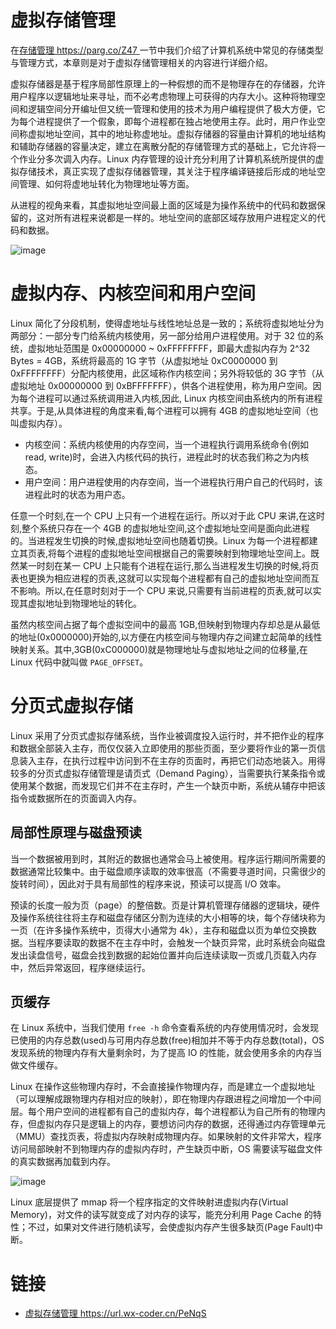 # 虚拟存储管理

在[存储管理 https://parg.co/Z47 ](https://parg.co/Z47)一节中我们介绍了计算机系统中常见的存储类型与管理方式，本章则是对于虚拟存储管理相关的内容进行详细介绍。

虚拟存储器是基于程序局部性原理上的一种假想的而不是物理存在的存储器，允许用户程序以逻辑地址来寻址，而不必考虑物理上可获得的内存大小。这种将物理空间和逻辑空间分开编址但又统一管理和使用的技术为用户编程提供了极大方便，它为每个进程提供了一个假象，即每个进程都在独占地使用主存。此时，用户作业空间称虚拟地址空间，其中的地址称虚地址。虚拟存储器的容量由计算机的地址结构和辅助存储器的容量决定，建立在离散分配的存储管理方式的基础上，它允许将一个作业分多次调入内存。Linux 内存管理的设计充分利用了计算机系统所提供的虚拟存储技术，真正实现了虚拟存储器管理，其关注于程序编译链接后形成的地址空间管理、如何将虚地址转化为物理地址等方面。

从进程的视角来看，其虚拟地址空间最上面的区域是为操作系统中的代码和数据保留的，这对所有进程来说都是一样的。地址空间的底部区域存放用户进程定义的代码和数据。

![image](https://user-images.githubusercontent.com/5803001/52272019-52032000-2980-11e9-953c-89de286e5174.png)

# 虚拟内存、内核空间和用户空间

Linux 简化了分段机制，使得虚地址与线性地址总是一致的；系统将虚拟地址分为两部分：一部分专门给系统内核使用，另一部分给用户进程使用。对于 32 位的系统，虚拟地址范围是 0x00000000 ~ 0xFFFFFFFF，即最大虚拟内存为 2^32 Bytes = 4GB，系统将最高的 1G 字节（从虚拟地址 0xC0000000 到 0xFFFFFFFF）分配内核使用，此区域称作内核空间；另外将较低的 3G 字节（从虚拟地址 0x00000000 到 0xBFFFFFFF），供各个进程使用，称为用户空间。因为每个进程可以通过系统调用进入内核,因此, Linux 内核空间由系统内的所有进程共享。于是,从具体进程的角度来看,每个进程可以拥有 4GB 的虚拟地址空间（也叫虚拟内存）。

- 内核空间：系统内核使用的内存空间，当一个进程执行调用系统命令(例如 read, write)时，会进入内核代码的执行，进程此时的状态我们称之为内核态。
- 用户空间：用户进程使用的内存空间，当一个进程执行用户自己的代码时，该进程此时的状态为用户态。

任意一个时刻,在一个 CPU 上只有一个进程在运行。所以对于此 CPU 来讲,在这时刻,整个系统只存在一个 4GB 的虚拟地址空间,这个虚拟地址空间是面向此进程的。当进程发生切换的时候,虚拟地址空间也随着切换。Linux 为每一个进程都建立其页表,将每个进程的虚拟地址空间根据自己的需要映射到物理地址空间上。既然某一时刻在某一 CPU 上只能有个进程在运行,那么当进程发生切换的时候,将页表也更换为相应进程的页表,这就可以实现每个进程都有自己的虚拟地址空间而互不影响。所以,在任意时刻对于一个 CPU 来说,只需要有当前进程的页表,就可以实现其虚拟地址到物理地址的转化。

虽然内核空间占据了每个虚拟空间中的最高 1GB,但映射到物理内存却总是从最低的地址(0x0000000)开始的,以方便在内核空间与物理内存之间建立起简单的线性映射关系。其中,3GB(0xC000000)就是物理地址与虚拟地址之间的位移量,在 Linux 代码中就叫做 `PAGE_OFFSET`。

# 分页式虚拟存储

Linux 采用了分页式虚拟存储系统，当作业被调度投入运行时，并不把作业的程序和数据全部装入主存，而仅仅装入立即使用的那些页面，至少要将作业的第一页信息装入主存，在执行过程中访问到不在主存的页面时，再把它们动态地装入。用得较多的分页式虚拟存储管理是请页式（Demand Paging），当需要执行某条指令或使用某个数据，而发现它们并不在主存时，产生一个缺页中断，系统从辅存中把该指令或数据所在的页面调入内存。

## 局部性原理与磁盘预读

当一个数据被用到时，其附近的数据也通常会马上被使用。程序运行期间所需要的数据通常比较集中。由于磁盘顺序读取的效率很高（不需要寻道时间，只需很少的旋转时间），因此对于具有局部性的程序来说，预读可以提高 I/O 效率。

预读的长度一般为页（page）的整倍数。页是计算机管理存储器的逻辑块，硬件及操作系统往往将主存和磁盘存储区分割为连续的大小相等的块，每个存储块称为一页（在许多操作系统中，页得大小通常为 4k），主存和磁盘以页为单位交换数据。当程序要读取的数据不在主存中时，会触发一个缺页异常，此时系统会向磁盘发出读盘信号，磁盘会找到数据的起始位置并向后连续读取一页或几页载入内存中，然后异常返回，程序继续运行。

## 页缓存

在 Linux 系统中，当我们使用 `free -h` 命令查看系统的内存使用情况时，会发现已使用的内存总数(used)与可用内存总数(free)相加并不等于内存总数(total)，OS 发现系统的物理内存有大量剩余时，为了提高 IO 的性能，就会使用多余的内存当做文件缓存。

Linux 在操作这些物理内存时，不会直接操作物理内存，而是建立一个虚拟地址（可以理解成跟物理内存相对应的映射），即在物理内存跟进程之间增加一个中间层。每个用户空间的进程都有自己的虚拟内存，每个进程都认为自己所有的物理内存，但虚拟内存只是逻辑上的内存，要想访问内存的数据，还得通过内存管理单元（MMU）查找页表，将虚拟内存映射成物理内存。如果映射的文件非常大，程序访问局部映射不到物理内存的虚拟内存时，产生缺页中断，OS 需要读写磁盘文件的真实数据再加载到内存。

![image](https://user-images.githubusercontent.com/5803001/49648842-479cd680-fa62-11e8-96d4-3997faf92ec6.png)

Linux 底层提供了 mmap 将一个程序指定的文件映射进虚拟内存(Virtual Memory)，对文件的读写就变成了对内存的读写，能充分利用 Page Cache 的特性；不过，如果对文件进行随机读写，会使虚拟内存产生很多缺页(Page Fault)中断。

# 链接

- [虚拟存储管理 https://url.wx-coder.cn/PeNqS ](https://url.wx-coder.cn/PeNqS)

